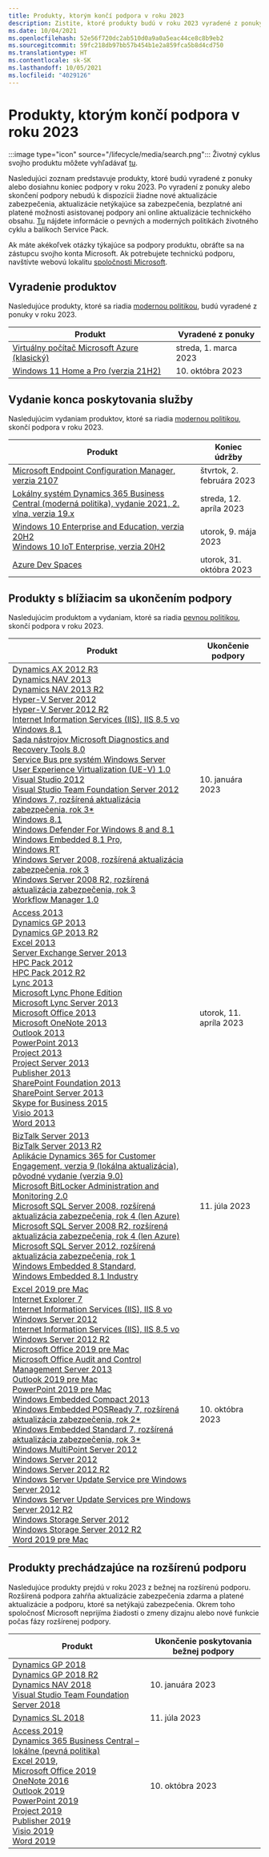 ```yaml
---
title: Produkty, ktorým končí podpora v roku 2023
description: Zistite, ktoré produkty budú v roku 2023 vyradené z ponuky, ktorých podpora skončí alebo ktoré sa presunú z bežnej do rozšírenej podpory.
ms.date: 10/04/2021
ms.openlocfilehash: 52e56f720dc2ab510d0a9a0a5eac44ce8c8b9eb2
ms.sourcegitcommit: 59fc218db97bb57b454b1e2a859fca5b8d4cd750
ms.translationtype: HT
ms.contentlocale: sk-SK
ms.lasthandoff: 10/05/2021
ms.locfileid: "4029126"
---
```

# <a name="products-ending-support-in-2023"></a>Produkty, ktorým končí podpora v roku 2023

:::image type="icon" source="/lifecycle/media/search.png":::
Životný cyklus svojho produktu môžete vyhľadávať [tu](/lifecycle/products/).

Nasledujúci zoznam predstavuje produkty, ktoré budú vyradené z ponuky alebo dosiahnu koniec podpory v roku 2023. Po vyradení z ponuky alebo skončení podpory nebudú k dispozícii žiadne nové aktualizácie zabezpečenia, aktualizácie netýkajúce sa zabezpečenia, bezplatné ani platené možnosti asistovanej podpory ani online aktualizácie technického obsahu. [Tu](/lifecycle/overview/product-end-of-support-overview) nájdete informácie o pevných a moderných politikách životného cyklu a balíkoch Service Pack.

Ak máte akékoľvek otázky týkajúce sa podpory produktu, obráťte sa na zástupcu svojho konta Microsoft. Ak potrebujete technickú podporu, navštívte webovú lokalitu [spoločnosti Microsoft](https://support.microsoft.com/contactus/?ws=support).

## <a name="product-retirements"></a>Vyradenie produktov

Nasledujúce produkty, ktoré sa riadia [modernou politikou](/lifecycle/policies/modern), budú vyradené z ponuky v roku 2023.

| Produkt | Vyradené z ponuky |
| --- | --- |
| [Virtuálny počítač Microsoft Azure (klasický)](/lifecycle/products/microsoft-azure-virtual-machine-classic?branch=live)<br> | streda, 1. marca 2023 |
| [Windows 11 Home a Pro (verzia 21H2)](/lifecycle/products/windows-11-home-and-pro-version-21h2?branch=live)<br> | 10. októbra 2023 |


## <a name="release-end-of-servicing"></a>Vydanie konca poskytovania služby

Nasledujúcim vydaniam produktov, ktoré sa riadia [modernou politikou](/lifecycle/policies/modern), skončí podpora v roku 2023.

| Produkt | Koniec údržby |
| --- | --- |
| [Microsoft Endpoint Configuration Manager, verzia 2107](/lifecycle/products/microsoft-endpoint-configuration-manager?branch=live)<br> | štvrtok, 2. februára 2023 |
| [Lokálny systém Dynamics 365 Business Central (moderná politika), vydanie 2021, 2. vlna, verzia 19.x](/lifecycle/products/dynamics-365-business-central-onpremises-modern-policy?branch=live)<br> | streda, 12. apríla 2023 |
| [Windows 10 Enterprise and Education, verzia 20H2](/lifecycle/products/windows-10-enterprise-and-education?branch=live)<br>[Windows 10 IoT Enterprise, verzia 20H2](/lifecycle/products/windows-10-iot-enterprise?branch=live)<br> | utorok, 9. mája 2023 |
| [Azure Dev Spaces](/lifecycle/products/azure-dev-spaces?branch=live)<br> | utorok, 31. októbra 2023 |


## <a name="products-reaching-end-of-support"></a>Produkty s blížiacim sa ukončením podpory

Nasledujúcim produktom a vydaniam, ktoré sa riadia [pevnou politikou](/lifecycle/policies/fixed), skončí podpora v roku 2023.

| Produkt | Ukončenie podpory |
| --- | --- |
| [Dynamics AX 2012 R3](/lifecycle/products/dynamics-ax-2012-r3?branch=live)<br>[Dynamics NAV 2013](/lifecycle/products/dynamics-nav-2013?branch=live)<br>[Dynamics NAV 2013 R2](/lifecycle/products/dynamics-nav-2013-r2?branch=live)<br>[Hyper-V Server 2012](/lifecycle/products/hyperv-server-2012?branch=live)<br>[Hyper-V Server 2012 R2](/lifecycle/products/hyperv-server-2012-r2?branch=live)<br>[Internet Information Services (IIS), IIS 8.5 vo Windows 8.1](/lifecycle/products/internet-information-services-iis?branch=live)<br>[Sada nástrojov Microsoft Diagnostics and Recovery Tools 8.0](/lifecycle/products/microsoft-diagnostics-and-recovery-toolset-80?branch=live)<br>[Service Bus pre systém Windows Server](/lifecycle/products/service-bus-for-windows-server?branch=live)<br>[User Experience Virtualization (UE-V) 1.0](/lifecycle/products/user-experience-virtualization-uev-10?branch=live)<br>[Visual Studio 2012](/lifecycle/products/visual-studio-2012?branch=live)<br>[Visual Studio Team Foundation Server 2012](/lifecycle/products/visual-studio-team-foundation-server-2012?branch=live)<br>[Windows 7, rozšírená aktualizácia zabezpečenia, rok 3*](/lifecycle/products/windows-7?branch=live)<br>[Windows 8.1](/lifecycle/products/windows-81?branch=live)<br>[Windows Defender For Windows 8 and 8.1](/lifecycle/products/windows-defender-for-windows-8-and-81?branch=live)<br>[Windows Embedded 8.1 Pro,](/lifecycle/products/windows-embedded-81-pro?branch=live)<br>[Windows RT](/lifecycle/products/windows-rt?branch=live)<br>[Windows Server 2008, rozšírená aktualizácia zabezpečenia, rok 3](/lifecycle/products/windows-server-2008?branch=live)<br>[Windows Server 2008 R2, rozšírená aktualizácia zabezpečenia, rok 3](/lifecycle/products/windows-server-2008-r2?branch=live)<br>[Workflow Manager 1.0](/lifecycle/products/workflow-manager-10?branch=live)<br> | 10. januára 2023 |
| [Access 2013](/lifecycle/products/access-2013?branch=live)<br>[Dynamics GP 2013](/lifecycle/products/dynamics-gp-2013?branch=live)<br>[Dynamics GP 2013 R2](/lifecycle/products/dynamics-gp-2013-r2?branch=live)<br>[Excel 2013](/lifecycle/products/excel-2013?branch=live)<br>[Server Exchange Server 2013](/lifecycle/products/exchange-server-2013?branch=live)<br>[HPC Pack 2012](/lifecycle/products/hpc-pack-2012?branch=live)<br>[HPC Pack 2012 R2](/lifecycle/products/hpc-pack-2012-r2?branch=live)<br>[Lync 2013](/lifecycle/products/microsoft-lync-2013?branch=live)<br>[Microsoft Lync Phone Edition](/lifecycle/products/microsoft-lync-phone-edition?branch=live)<br>[Microsoft Lync Server 2013](/lifecycle/products/microsoft-lync-server-2013?branch=live)<br>[Microsoft Office 2013](/lifecycle/products/microsoft-office-2013?branch=live)<br>[Microsoft OneNote 2013](/lifecycle/products/microsoft-onenote-2013?branch=live)<br>[Outlook 2013](/lifecycle/products/outlook-2013?branch=live)<br>[PowerPoint 2013](/lifecycle/products/powerpoint-2013?branch=live)<br>[Project 2013](/lifecycle/products/project-2013?branch=live)<br>[Project Server 2013](/lifecycle/products/project-server-2013?branch=live)<br>[Publisher 2013](/lifecycle/products/publisher-2013?branch=live)<br>[SharePoint Foundation 2013](/lifecycle/products/sharepoint-foundation-2013?branch=live)<br>[SharePoint Server 2013](/lifecycle/products/sharepoint-server-2013?branch=live)<br>[Skype for Business 2015](/lifecycle/products/skype-for-business-2015?branch=live)<br>[Visio 2013](/lifecycle/products/visio-2013?branch=live)<br>[Word 2013](/lifecycle/products/word-2013?branch=live)<br> | utorok, 11. apríla 2023 |
| [BizTalk Server 2013](/lifecycle/products/biztalk-server-2013?branch=live)<br>[BizTalk Server 2013 R2](/lifecycle/products/biztalk-server-2013-r2?branch=live)<br>[Aplikácie Dynamics 365 for Customer Engagement, verzia 9 (lokálna aktualizácia), pôvodné vydanie (verzia 9.0)](/lifecycle/products/dynamics-365-for-customer-engagement-apps-version-9-onpremises-update?branch=live)<br>[Microsoft BitLocker Administration and Monitoring 2.0](/lifecycle/products/microsoft-bitlocker-administration-and-monitoring-20?branch=live)<br>[Microsoft SQL Server 2008, rozšírená aktualizácia zabezpečenia, rok 4 (len Azure)](/lifecycle/products/microsoft-sql-server-2008?branch=live)<br>[Microsoft SQL Server 2008 R2, rozšírená aktualizácia zabezpečenia, rok 4 (len Azure)](/lifecycle/products/microsoft-sql-server-2008-r2?branch=live)<br>[Microsoft SQL Server 2012, rozšírená aktualizácia zabezpečenia, rok 1](/lifecycle/products/microsoft-sql-server-2012?branch=live)<br>[Windows Embedded 8 Standard,](/lifecycle/products/windows-embedded-8-standard?branch=live)<br>[Windows Embedded 8.1 Industry](/lifecycle/products/windows-embedded-81-industry?branch=live)<br> | 11. júla 2023 |
| [Excel 2019 pre Mac](/lifecycle/products/excel-2019-for-mac?branch=live)<br>[Internet Explorer 7](/lifecycle/products/internet-explorer-7?branch=live)<br>[Internet Information Services (IIS), IIS 8 vo Windows Server 2012](/lifecycle/products/internet-information-services-iis?branch=live)<br>[Internet Information Services (IIS), IIS 8.5 vo Windows Server 2012 R2](/lifecycle/products/internet-information-services-iis?branch=live)<br>[Microsoft Office 2019 pre Mac](/lifecycle/products/microsoft-office-2019-for-mac?branch=live)<br>[Microsoft Office Audit and Control Management Server 2013](/lifecycle/products/microsoft-office-audit-and-control-management-server-2013?branch=live)<br>[Outlook 2019 pre Mac](/lifecycle/products/outlook-2019-for-mac?branch=live)<br>[PowerPoint 2019 pre Mac](/lifecycle/products/powerpoint-2019-for-mac?branch=live)<br>[Windows Embedded Compact 2013](/lifecycle/products/windows-embedded-compact-2013?branch=live)<br>[Windows Embedded POSReady 7, rozšírená aktualizácia zabezpečenia, rok 2*](/lifecycle/products/windows-embedded-posready-7?branch=live)<br>[Windows Embedded Standard 7, rozšírená aktualizácia zabezpečenia, rok 3*](/lifecycle/products/windows-embedded-standard-7?branch=live)<br>[Windows MultiPoint Server 2012](/lifecycle/products/windows-multipoint-server-2012?branch=live)<br>[Windows Server 2012](/lifecycle/products/windows-server-2012?branch=live)<br>[Windows Server 2012 R2](/lifecycle/products/windows-server-2012-r2?branch=live)<br>[Windows Server Update Service pre Windows Server 2012](/lifecycle/products/windows-server-update-services-for-windows-server-2012?branch=live)<br>[Windows Server Update Services pre Windows Server 2012 R2](/lifecycle/products/windows-server-update-services-for-windows-server-2012-r2?branch=live)<br>[Windows Storage Server 2012](/lifecycle/products/windows-storage-server-2012?branch=live)<br>[Windows Storage Server 2012 R2](/lifecycle/products/windows-storage-server-2012-r2?branch=live)<br>[Word 2019 pre Mac](/lifecycle/products/word-2019-for-mac?branch=live)<br> | 10. októbra 2023 |


## <a name="products-moving-to-extended-support"></a>Produkty prechádzajúce na rozšírenú podporu

Nasledujúce produkty prejdú v roku 2023 z bežnej na rozšírenú podporu. Rozšírená podpora zahŕňa aktualizácie zabezpečenia zdarma a platené aktualizácie a podporu, ktoré sa netýkajú zabezpečenia. Okrem toho spoločnosť Microsoft neprijíma žiadosti o zmeny dizajnu alebo nové funkcie počas fázy rozšírenej podpory.

| Produkt | Ukončenie poskytovania bežnej podpory |
| --- | --- |
| [Dynamics GP 2018](/lifecycle/products/dynamics-gp-2018?branch=live)<br>[Dynamics GP 2018 R2](/lifecycle/products/dynamics-gp-2018-r2?branch=live)<br>[Dynamics NAV 2018](/lifecycle/products/dynamics-nav-2018?branch=live)<br>[Visual Studio Team Foundation Server 2018](/lifecycle/products/visual-studio-team-foundation-server-2018?branch=live)<br> | 10. januára 2023 |
| [Dynamics SL 2018](/lifecycle/products/dynamics-sl-2018?branch=live)<br> | 11. júla 2023 |
| [Access 2019](/lifecycle/products/access-2019?branch=live)<br>[Dynamics 365 Business Central – lokálne (pevná politika)](/lifecycle/products/dynamics-365-business-central-onpremises-fixed-policy?branch=live)<br>[Excel 2019,](/lifecycle/products/excel-2019?branch=live)<br>[Microsoft Office 2019](/lifecycle/products/microsoft-office-2019?branch=live)<br>[OneNote 2016](/lifecycle/products/onenote-2016?branch=live)<br>[Outlook 2019](/lifecycle/products/outlook-2019?branch=live)<br>[PowerPoint 2019](/lifecycle/products/powerpoint-2019?branch=live)<br>[Project 2019](/lifecycle/products/project-2019?branch=live)<br>[Publisher 2019](/lifecycle/products/publisher-2019?branch=live)<br>[Visio 2019](/lifecycle/products/visio-2019?branch=live)<br>[Word 2019](/lifecycle/products/word-2019?branch=live)<br> | 10. októbra 2023 |
